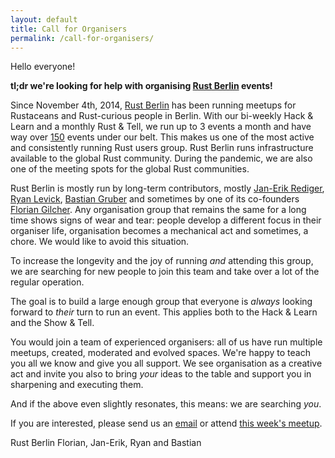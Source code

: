 ```yaml
---
layout: default
title: Call for Organisers
permalink: /call-for-organisers/
---
```

<article class="page" role="main">

Hello everyone!

**tl;dr we're looking for help with organising [Rust Berlin](https://berline.rs) events!**

Since November 4th, 2014, [Rust Berlin](https://berline.rs) has been running meetups for Rustaceans and Rust-curious people in Berlin. With our bi-weekly Hack & Learn and a monthly Rust & Tell, we run up to 3 events a month and have way over [150](https://berline.rs/archive/) events under our belt. This makes us one of the most active and consistently running Rust users group. Rust Berlin runs infrastructure available to the global Rust community. During the pandemic, we are also one of the meeting spots for the global Rust communities.

Rust Berlin is mostly run by long-term contributors, mostly [Jan-Erik Rediger](https://github.com/badboy), [Ryan Levick](https://github.com/rylev), [Bastian Gruber](https://github.com/gruberb) and sometimes by one of its co-founders [Florian Gilcher](https://github.com/skade). Any organisation group that remains the same for a long time shows signs of wear and tear: people develop a different focus in their organiser life, organisation becomes a mechanical act and sometimes, a chore. We would like to avoid this situation.

To increase the longevity and the joy of running _and_ attending this group, we are searching for new people to join this team and take over a lot of the regular operation.

The goal is to build a large enough group that everyone is _always_ looking forward to _their_ turn to run an event. This applies both to the Hack & Learn and the Show & Tell.

You would join a team of experienced organisers: all of us have run multiple meetups, created, moderated and evolved spaces. We're happy to teach you all we know and give you all support. We see organisation as a creative act and invite you also to bring _your_ ideas to the table and support you in sharpening and executing them.

And if the above even slightly resonates, this means: we are searching _you_.

If you are interested, please send us an [email](mailto:rustberlin@rediger.net) or attend [this week's meetup](https://berline.rs/2021/02/04/rust-hack-and-learn.html).

Rust Berlin
Florian, Jan-Erik, Ryan and Bastian

</article>
